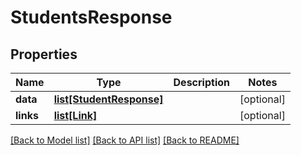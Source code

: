 # StudentsResponse

## Properties
Name | Type | Description | Notes
------------ | ------------- | ------------- | -------------
**data** | [**list[StudentResponse]**](StudentResponse.md) |  | [optional] 
**links** | [**list[Link]**](Link.md) |  | [optional] 

[[Back to Model list]](../README.md#documentation-for-models) [[Back to API list]](../README.md#documentation-for-api-endpoints) [[Back to README]](../README.md)

